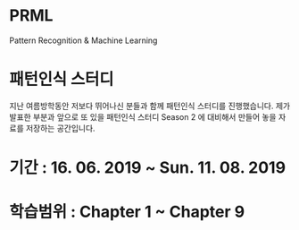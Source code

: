 # PRML
Pattern Recognition &amp; Machine Learning 


# 패턴인식 스터디 
지난 여름방학동안 저보다 뛰어나신 분들과 함께 패턴인식 스터디를 진행했습니다.
제가 발표한 부분과 앞으로 또 있을 패턴인식 스터디 Season 2 에 대비해서 만들어 놓을 
자료를 저장하는 공간입니다.

# 기간 : 16. 06. 2019 ~ Sun. 11. 08. 2019
# 학습범위 : Chapter 1 ~ Chapter 9


